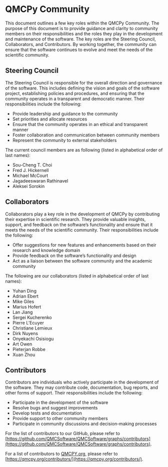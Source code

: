 QMCPy Community
====================

This document outlines a few key roles within the QMCPy Community. The purpose of this document is to provide guidance and clarity to community members on their responsibilities and the roles they play in the development and maintenance of the software. The key roles are the Steering Council, Collaborators, and Contributors. By working together, the community can ensure that the software continues to evolve and meet the needs of the scientific community.

Steering Council
-------------------

The Steering Council is responsible for the overall direction and governance of the software. This includes defining the vision and goals of the software project, establishing policies and procedures, and ensuring that the community operates in a transparent and democratic manner. Their responsibilities include the following:

* Provide leadership and guidance to the community
* Set priorities and allocate resources
* Ensure that the community operates in an ethical and transparent manner
* Foster collaboration and communication between community members
* Represent the community to external stakeholders

The current council members are as following (listed in alphabetical order of last names):

* Sou-Cheng T. Choi
* Fred J. Hickernell
* Michael McCourt
* Jagadeeswaran Rathinavel
* Aleksei Sorokin


Collaborators
--------------

Collaborators play a key role in the development of QMCPy by contributing their expertise in scientific research. They provide valuable insights, support, and feedback on the software’s functionality and ensure that it meets the needs of the scientific community. Their responsibilities include the following:

* Offer suggestions for new features and enhancements based on their research and knowledge domain
* Provide feedback on the software’s functionality and design
* Act as a liaison between the software community and the academic community

The following are our collaborators (listed in alphabetical order of last names):

* Yuhan Ding
* Adrian Ebert
* Mike Giles
* Marius Hofert
* Lan Jiang
* Sergei Kucherenko
* Pierre L’Ecuyer
* Christiane Lemieux
* Dirk Nuyens
* Onyekachi Osisiogu
* Art Owen
* Pieterjan Robbe
* Xuan Zhou

Contributors
-----------------
Contributors are individuals who actively participate in the development of the software. They may contribute code, documentation, bug reports, and other forms of support.  Their responsibilities include the following:

* Participate in the development of the software
* Resolve bugs and suggest improvements
* Develop tests and documentation
* Provide support to other community members
* Participate in community discussions and decision-making processes

For the list of contributors to our GitHub, please refer to  [https://github.com/QMCSoftware/QMCSoftware/graphs/contributors](https://github.com/QMCSoftware/QMCSoftware/graphs/contributors).

For a list of contributors to [QMCPY.org](https://qmcpy.org), please refer to [https://qmcpy.org/contributors/](https://qmcpy.org/contributors/). 
